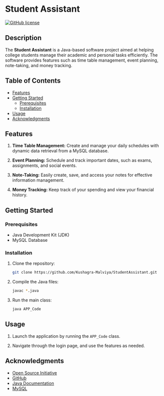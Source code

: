 # Student Assistant

[![GitHub license](https://img.shields.io/github/license/Kushagra-Malviya/StudentAssistant)](https://github.com/Kushagra-Malviya/StudentAssistant/blob/main/LICENSE)

## Description

The **Student Assistant** is a Java-based software project aimed at helping college students manage their academic and personal tasks efficiently. The software provides features such as time table management, event planning, note-taking, and money tracking.

## Table of Contents

- [Features](#features)
- [Getting Started](#getting-started)
  - [Prerequisites](#prerequisites)
  - [Installation](#installation)
- [Usage](#usage)
- [Acknowledgments](#acknowledgments)

## Features

1. **Time Table Management:** Create and manage your daily schedules with dynamic data retrieval from a MySQL database.

2. **Event Planning:** Schedule and track important dates, such as exams, assignments, and social events.

3. **Note-Taking:** Easily create, save, and access your notes for effective information management.

4. **Money Tracking:** Keep track of your spending and view your financial history.

## Getting Started

### Prerequisites

- Java Development Kit (JDK)
- MySQL Database

### Installation

1. Clone the repository:

   ```bash
   git clone https://github.com/Kushagra-Malviya/StudentAssistant.git
   ```

2. Compile the Java files:

   ```bash
   javac *.java
   ```

3. Run the main class:

   ```bash
   java APP_Code
   ```

## Usage

1. Launch the application by running the `APP_Code` class.

2. Navigate through the login page, and use the features as needed.

## Acknowledgments

- [Open Source Initiative](https://opensource.org/)
- [GitHub](https://github.com/)
- [Java Documentation](https://docs.oracle.com/en/java/)
- [MySQL](https://www.mysql.com/)
